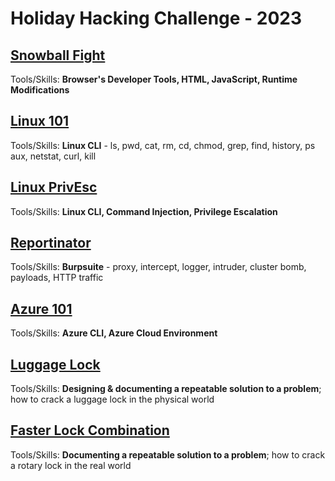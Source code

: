 # Holiday Hacking Challenge - 2023

## [Snowball Fight](holiday-hacking-challenge-2023/snowball-fight.md)

Tools/Skills: **Browser's Developer Tools, HTML, JavaScript, Runtime Modifications**

## [Linux 101](holiday-hacking-challenge-2023/linux-101.md)

Tools/Skills: **Linux CLI** - ls, pwd, cat, rm, cd, chmod, grep, find, history, ps aux, netstat, curl, kill

## [Linux PrivEsc](holiday-hacking-challenge-2023/linux-privesc.md)

Tools/Skills: **Linux CLI, Command Injection, Privilege Escalation**

## [Reportinator](holiday-hacking-challenge-2023/reportinator.md)

Tools/Skills: **Burpsuite** - proxy, intercept, logger, intruder, cluster bomb, payloads, HTTP traffic

## [Azure 101](holiday-hacking-challenge-2023/azure-101.md)

Tools/Skills: **Azure CLI, Azure Cloud Environment**

## [**Luggage Lock**](holiday-hacking-challenge-2023/luggage-lock.md)

Tools/Skills: **Designing & documenting a repeatable solution to a problem**; how to crack a luggage lock in the physical world

## [Faster Lock Combination](holiday-hacking-challenge-2023/faster-lock-combination.md)

Tools/Skills: **Documenting a repeatable solution to a problem**; how to crack a rotary lock in the real world


